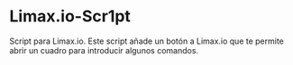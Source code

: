 # Limax.io-Scr1pt
Script para Limax.io. Este script añade un botón a Limax.io que te permite abrir un cuadro para introducir algunos comandos.


